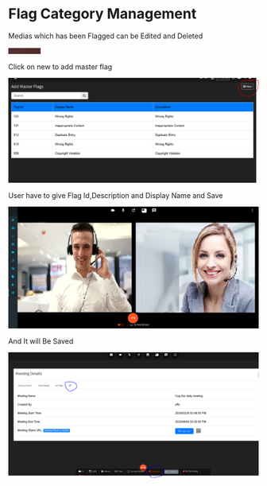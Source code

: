 # Flag Category Management

Medias which has been Flagged can be Edited and Deleted

![](../../.gitbook/assets/image%20%2812%29.png)

Click on new to add master flag

![](../../.gitbook/assets/image%20%28248%29.png)

User have to give Flag Id,Description and Display Name and Save

![](../../.gitbook/assets/image%20%2811%29.png)

And It will Be Saved

![](../../.gitbook/assets/image%20%2880%29.png)



